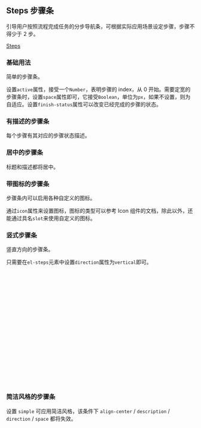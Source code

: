<script>
  export default {
    data() {
      return {
        active: 0
      };
    },

    methods: {
      next() {
        if (this.active++ > 2) this.active = 0;
      }
    }
  }
</script>

## Steps 步骤条

引导用户按照流程完成任务的分步导航条，可根据实际应用场景设定步骤，步骤不得少于 2 步。

[Steps](http://element.eleme.io/#/zh-CN/component/steps)

### 基础用法

简单的步骤条。

设置`active`属性，接受一个`Number`，表明步骤的 index，从 0 开始。需要定宽的步骤条时，设置`space`属性即可，它接受`Boolean`，单位为`px`，如果不设置，则为自适应。设置`finish-status`属性可以改变已经完成的步骤的状态。

<template>
  <el-card shadow="hover">
    <el-steps :active="active" finish-status="success">
      <el-step title="步骤 1"></el-step>
      <el-step title="步骤 2"></el-step>
      <el-step title="步骤 3"></el-step>
    </el-steps>
    <el-button style="margin-top: 12px;" @click="next" plain>下一步</el-button>
  </el-card>
</template>

### 有描述的步骤条

每个步骤有其对应的步骤状态描述。

<el-card shadow="hover">
<el-steps :active="1">
  <el-step title="步骤 1" description="这是一段很长很长很长的描述性文字"></el-step>
  <el-step title="步骤 2" description="这是一段很长很长很长的描述性文字"></el-step>
  <el-step title="步骤 3" description="这段就没那么长了"></el-step>
</el-steps>
</el-card>

### 居中的步骤条

标题和描述都将居中。

<el-card shadow="hover">
<el-steps :active="2" align-center>
  <el-step title="步骤1" description="这是一段很长很长很长的描述性文字"></el-step>
  <el-step title="步骤2" description="这是一段很长很长很长的描述性文字"></el-step>
  <el-step title="步骤3" description="这是一段很长很长很长的描述性文字"></el-step>
  <el-step title="步骤4" description="这是一段很长很长很长的描述性文字"></el-step>
</el-steps>
</el-card>

### 带图标的步骤条

步骤条内可以启用各种自定义的图标。

通过`icon`属性来设置图标，图标的类型可以参考 Icon 组件的文档，除此以外，还能通过具名`slot`来使用自定义的图标。

<el-card shadow="hover">
<el-steps :active="1">
  <el-step title="步骤 1" icon="el-icon-edit"></el-step>
  <el-step title="步骤 2" icon="el-icon-upload"></el-step>
  <el-step title="步骤 3" icon="el-icon-picture"></el-step>
</el-steps>
</el-card>

### 竖式步骤条

竖直方向的步骤条。

只需要在`el-steps`元素中设置`direction`属性为`vertical`即可。

<el-card shadow="hover">
<div style="height: 300px;">
  <el-steps direction="vertical" :active="1">
    <el-step title="步骤 1"></el-step>
    <el-step title="步骤 2"></el-step>
    <el-step title="步骤 3" description="这是一段很长很长很长的描述性文字"></el-step>
  </el-steps>
</div>
</el-card>

### 简洁风格的步骤条

设置 `simple` 可应用简洁风格，该条件下 `align-center` / `description` / `direction` / `space` 都将失效。

<el-card shadow="hover">
<el-steps :active="1" simple>
  <el-step title="步骤 1" icon="el-icon-edit"></el-step>
  <el-step title="步骤 2" icon="el-icon-upload"></el-step>
  <el-step title="步骤 3" icon="el-icon-picture"></el-step>
</el-steps>

<el-steps :active="1" finish-status="success" simple style="margin-top: 20px">
  <el-step title="步骤 1" ></el-step>
  <el-step title="步骤 2" ></el-step>
  <el-step title="步骤 3" ></el-step>
</el-steps>
</el-card>
